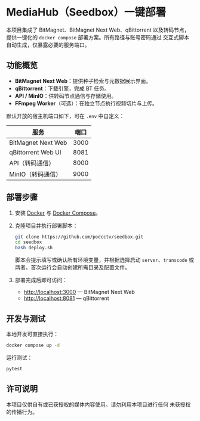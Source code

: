 # MediaHub（Seedbox）一键部署

本项目集成了 BitMagnet、BitMagnet Next Web、qBittorrent 以及转码节点，
提供一键化的 `docker compose` 部署方案。所有路径与账号密码通过
交互式脚本自动生成，仅暴露必要的服务端口。

## 功能概览

- **BitMagnet Next Web**：提供种子检索与元数据展示界面。
- **qBittorrent**：下载引擎，完成 BT 任务。
- **API / MinIO**：供转码节点通信与存储使用。
- **FFmpeg Worker**（可选）：在独立节点执行视频切片与上传。

默认开放的宿主机端口如下，可在 `.env` 中自定义：

| 服务                | 端口 |
| ------------------- | ---- |
| BitMagnet Next Web  | 3000 |
| qBittorrent Web UI  | 8081 |
| API（转码通信）     | 8000 |
| MinIO（转码通信）   | 9000 |

## 部署步骤

1. 安装 [Docker](https://docs.docker.com/engine/install/) 与
   [Docker Compose](https://docs.docker.com/compose/install/)。
2. 克隆项目并执行部署脚本：

   ```bash
   git clone https://github.com/podcctv/seedbox.git
   cd seedbox
   bash deploy.sh
   ```

   脚本会提示填写或确认所有环境变量，并根据选择启动 `server`、`transcode`
   或两者。首次运行会自动创建所需目录及配置文件。

3. 部署完成后即可访问：

   - <http://localhost:3000> — BitMagnet Next Web
   - <http://localhost:8081> — qBittorrent

## 开发与测试

本地开发可直接执行：

```bash
docker compose up -d
```

运行测试：

```bash
pytest
```

## 许可说明

本项目仅供自有或已获授权的媒体内容使用。请勿利用本项目进行任何
未获授权的传播行为。

